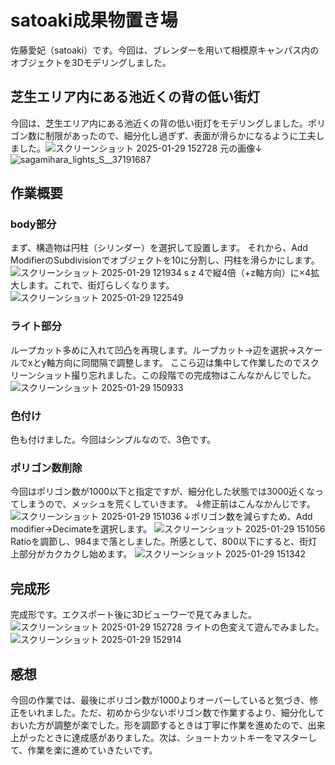 # satoaki成果物置き場
佐藤愛妃（satoaki）です。今回は、ブレンダーを用いて相模原キャンパス内のオブジェクトを3Dモデリングしました。
## 芝生エリア内にある池近くの背の低い街灯
今回は、芝生エリア内にある池近くの背の低い街灯をモデリングしました。ポリゴン数に制限があったので、細分化し過ぎず、表面が滑らかになるように工夫しました。![スクリーンショット 2025-01-29 152728](https://github.com/user-attachments/assets/17255ffb-2b22-4c67-899b-fa014d203461)
元の画像↓
![sagamihara_lights_S__37191687](https://github.com/user-attachments/assets/bc88b3f0-a91b-4fdb-911d-31c89c1f0d4b)

## 作業概要
### body部分
まず、構造物は円柱（シリンダー）を選択して設置します。
それから、Add ModifierのSubdivisionでオブジェクトを10に分割し、円柱を滑らかにします。![スクリーンショット 2025-01-29 121934](https://github.com/user-attachments/assets/0c497419-5ec6-4df2-b644-6656ad40e896)
s z 4で縦4倍（+z軸方向）に×4拡大します。これで、街灯らしくなります。
![スクリーンショット 2025-01-29 122549](https://github.com/user-attachments/assets/d55f64af-f634-4659-82e1-cb36652b793f)
### ライト部分
ループカット多めに入れて凹凸を再現します。ループカット→辺を選択→スケールでxとy軸方向に同間隔で調整します。
ここら辺は集中して作業したのでスクリーンショット撮り忘れました。この段階での完成物はこんなかんじでした。
![スクリーンショット 2025-01-29 150933](https://github.com/user-attachments/assets/38496389-7144-4332-b1cf-efa6c1e42978)
### 色付け
色も付けました。今回はシンプルなので、3色です。
### ポリゴン数削除
今回はポリゴン数が1000以下と指定ですが、細分化した状態では3000近くなってしまうので、メッシュを荒くしていきます。
↓修正前はこんなかんじです。
![スクリーンショット 2025-01-29 151036](https://github.com/user-attachments/assets/92bfe2d9-bea2-4cff-9245-c67c517237f6)
↓ポリゴン数を減らすため、Add modifier→Decimateを選択します。
![スクリーンショット 2025-01-29 151056](https://github.com/user-attachments/assets/ae3ea1ce-e18d-4c55-92b5-8c287e5dda49)
Ratioを調節し、984まで落としました。所感として、800以下にすると、街灯上部分がカクカクし始めます。
![スクリーンショット 2025-01-29 151342](https://github.com/user-attachments/assets/2a62ef88-da75-4787-8039-7eca7efc721e)

## 完成形
完成形です。エクスポート後に3Dビューワーで見てみました。
![スクリーンショット 2025-01-29 152728](https://github.com/user-attachments/assets/9e9bf4a7-f1f7-41d4-a5c2-71aae48cf044)
ライトの色変えて遊んでみました。
![スクリーンショット 2025-01-29 152914](https://github.com/user-attachments/assets/e9a528db-cb5b-4961-8c76-623eca86919d)

## 感想
今回の作業では、最後にポリゴン数が1000よりオーバーしていると気づき、修正をいれました。ただ、初めから少ないポリゴン数で作業するより、細分化しておいた方が調整が楽でした。形を調節するときは丁寧に作業を進めたので、出来上がったときに達成感がありました。次は、ショートカットキーをマスターして、作業を楽に進めていきたいです。
